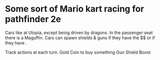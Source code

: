 # Some sort of Mario kart racing for pathfinder 2e


Cars like at Utopia, except being driven by dragons. In the passenger seat there is a Maguffin. Cars can spawn shields & guns if they have the $$ or if they have .

Track actions at each turn.
	Gold Coin to buy something
	Gun
	Shield
	Boost

